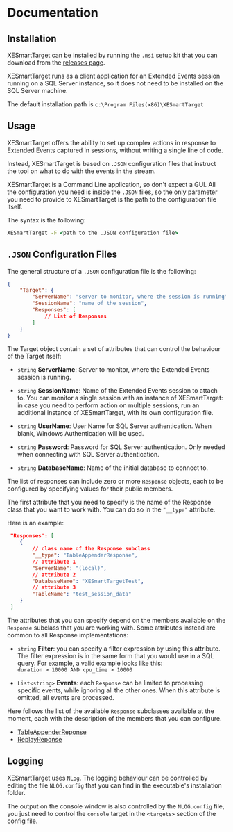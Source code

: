 # Documentation

## Installation

XESmartTarget can be installed by running the `.msi` setup kit that you can download from the [releases page](https://github.com/spaghettidba/XESmartTarget/releases). 

XESmartTarget runs 
as a client application for an Extended Events session running on a SQL Server instance, so it does not need to be installed on the SQL Server machine.

The default installation path is `c:\Program Files(x86)\XESmartTarget`

## Usage

XESmartTarget offers the ability to set up complex actions in response to Extended Events captured in sessions, without writing a single line of code. 

Instead, XESmartTarget is based on `.JSON` configuration files that instruct the tool on what to do with the events in the stream.

XESmartTarget is a Command Line application, so don't expect a GUI. All the configuration you need is inside the `.JSON` files, so the only parameter you need to provide to XESmartTarget is the path to the configuration file itself. 

The syntax is the following:

```cmd
XESmartTarget -F <path to the .JSON configuration file>
```

## `.JSON` Configuration Files

The general structure of a `.JSON` configuration file is the following:

```json
{
    "Target": {
        "ServerName": "server to monitor, where the session is running",
        "SessionName": "name of the session",
        "Responses": [
            // List of Responses
        ]
    }
}
```

The Target object contain a set of attributes that can control the behaviour of the Target itself: 

* `string` **ServerName**: Server to monitor, where the Extended Events session is running.

* `string` **SessionName**: Name of the Extended Events session to attach to. You can monitor a single session with an instance of XESmartTarget: in case you need to perform action on multiple sessions, run an additional instance of XESmartTarget, with its own configuration file.

* `string` **UserName**: User Name for SQL Server authentication. When blank, Windows Authentication will be used.

* `string` **Password**: Password for SQL Server authentication. Only needed when connecting with SQL Server authentication.

* `string` **DatabaseName**: Name of the initial database to connect to.


The list of responses can include zero or more `Response` objects, each to be configured by specifying values for their public members. 

The first attribute that you need to specify is the name of the Response class that you want to work with. You can do so in the `"__type"` attribute.

Here is an example:

```json
 "Responses": [
    {
        // class name of the Response subclass
        "__type": "TableAppenderResponse",
        // attribute 1
        "ServerName": "(local)",
        // attribute 2
        "DatabaseName": "XESmartTargetTest",
        // attribute 3
        "TableName": "test_session_data"
    }
 ]
```

The attributes that you can specify depend on the members available on the `Response` subclass that you are working with. Some attributes instead are common to all Response implementations:

* `string` **Filter**: you can specify a filter expression by using this attribute. The filter expression is in the same form that you would use in a SQL query. For example, a valid example looks like this: 
<BR>`duration > 10000 AND cpu_time > 10000`

* `List<string>` **Events**: each `Response` can be limited to processing specific events, while ignoring all the other ones. When this attribute is omitted, all events are processed.

Here follows the list of the available `Response` subclasses available at the moment, each with the description of the members that you can configure.

* [TableAppenderReponse](./TableAppenderResponse.md)
* [ReplayReponse](./ReplayResponse.md)

## Logging

XESmartTarget uses `NLog`. The logging behaviour can be controlled by editing the file `NLOG.config` that you can find in the executable's installation folder.

The output on the console window is also controlled by the `NLOG.config` file, you just need to control the `console` target in the `<targets>` section of the config file.